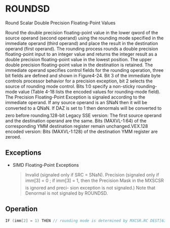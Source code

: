 # ROUNDSD

Round Scalar Double Precision Floating-Point Values

Round the double precision floating-point value in the lower qword of the source operand (second operand) using the rounding mode specified in the immediate operand (third operand) and place the result in the destination operand (first operand).
The rounding process rounds a double precision floating-point input to an integer value and returns the integer result as a double precision floating-point value in the lowest position.
The upper double precision floating-point value in the destination is retained.
The immediate operand specifies control fields for the rounding operation, three bit fields are defined and shown in Figure4-24.
Bit 3 of the immediate byte controls processor behavior for a precision exception, bit 2 selects the source of rounding mode control.
Bits 1:0 specify a non-sticky rounding-mode value (Table 4-18 lists the encoded values for rounding-mode field).
The Precision Floating-Point Exception is signaled according to the immediate operand.
If any source operand is an SNaN then it will be converted to a QNaN.
If DAZ is set to 1 then denormals will be converted to zero before rounding.128-bit Legacy SSE version: The first source operand and the destination operand are the same.
Bits (MAXVL-1:64) of the corresponding YMM destination register remain unchanged.VEX.128 encoded version: Bits (MAXVL-1:128) of the destination YMM register are zeroed.

## Exceptions

- SIMD Floating-Point Exceptions
  > Invalid (signaled only if SRC = SNaN).
  > Precision (signaled only if imm[3] = 0
  > ; if imm[3] = 1, then the Precision Mask in the MXSCSR is ignored and preci-
  > sion exception is not signaled.)
  > Note that Denormal is not signaled by ROUNDSD.

## Operation

```C
IF (imm[2] = 1) THEN // rounding mode is determined by MXCSR.RC DEST[63:0] := ConvertDPFPToInteger_M(SRC[63:0]);ELSE// rounding mode is determined by IMM8.RCDEST[63:0] := ConvertDPFPToInteger_Imm(SRC[63:0]);FI;DEST[127:63] remains unchanged ;ROUNDSD (128-bit Legacy SSE Version)VROUNDSD (VEX.128 Encoded Version)DEST[63:0] := RoundToInteger(SRC2[63:0], ROUND_CONTROL)DEST[127:64] := SRC1[127:64]DEST[MAXVL-1:128] := 0Intel C/C++ Compiler Intrinsic EquivalentROUNDSD __m128d mm_round_sd(__m128d dst, __m128d s1, int iRoundMode);ROUNDSD __m128d mm_floor_sd(__m128d dst, __m128d s1);ROUNDSD __m128d mm_ceil_sd(__m128d dst, __m128d s1);
```
